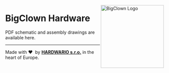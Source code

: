 <a href="https://www.bigclown.com/"><img src="https://bigclown.sirv.com/logo.png" width="200" alt="BigClown Logo" align="right"></a>

# BigClown Hardware

PDF schematic and assembly drawings are available here.

---

Made with &#x2764;&nbsp; by [**HARDWARIO s.r.o.**](https://www.hardwario.com/) in the heart of Europe.
